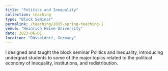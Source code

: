 ```yaml
---
title: "Politics and Inequality"
collection: teaching
type: "Block Seminar"
permalink: /teaching/2015-spring-teaching-1
venue: "Heinrich Heine University"
date: 2023-06-01
location: "Düsseldorf, Germany"
---
```


I designed and taught the block seminar Politics and Inequality, introducing undergrad students to some of the major topics related to the political economy of inequality, institutions, and redistribution.
